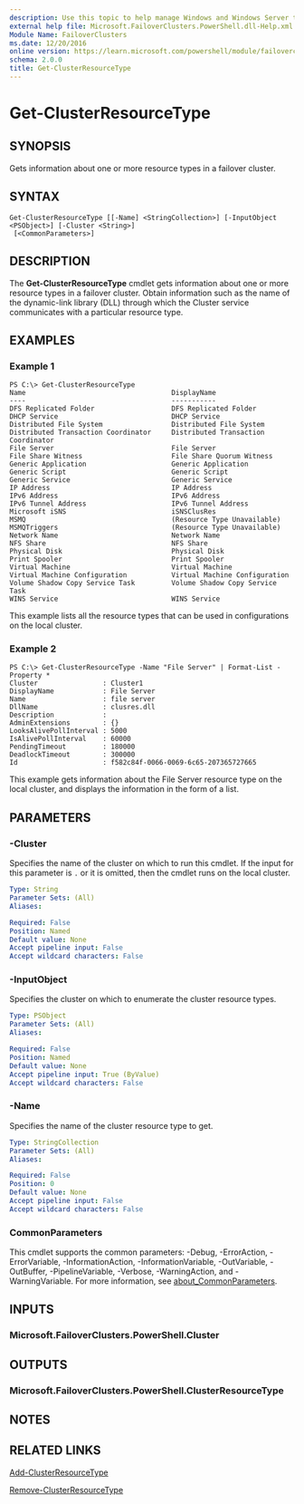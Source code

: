 ```yaml
---
description: Use this topic to help manage Windows and Windows Server technologies with Windows PowerShell.
external help file: Microsoft.FailoverClusters.PowerShell.dll-Help.xml
Module Name: FailoverClusters
ms.date: 12/20/2016
online version: https://learn.microsoft.com/powershell/module/failoverclusters/get-clusterresourcetype?view=windowsserver2019-ps&wt.mc_id=ps-gethelp
schema: 2.0.0
title: Get-ClusterResourceType
---
```


# Get-ClusterResourceType

## SYNOPSIS
Gets information about one or more resource types in a failover cluster.

## SYNTAX

```
Get-ClusterResourceType [[-Name] <StringCollection>] [-InputObject <PSObject>] [-Cluster <String>]
 [<CommonParameters>]
```

## DESCRIPTION
The **Get-ClusterResourceType** cmdlet gets information about one or more resource types in a failover cluster.
Obtain information such as the name of the dynamic-link library (DLL) through which the Cluster service communicates with a particular resource type.

## EXAMPLES

### Example 1
```
PS C:\> Get-ClusterResourceType
Name                                    DisplayName 
----                                    ----------- 
DFS Replicated Folder                   DFS Replicated Folder 
DHCP Service                            DHCP Service 
Distributed File System                 Distributed File System 
Distributed Transaction Coordinator     Distributed Transaction Coordinator 
File Server                             File Server 
File Share Witness                      File Share Quorum Witness 
Generic Application                     Generic Application 
Generic Script                          Generic Script 
Generic Service                         Generic Service 
IP Address                              IP Address 
IPv6 Address                            IPv6 Address 
IPv6 Tunnel Address                     IPv6 Tunnel Address 
Microsoft iSNS                          iSNSClusRes 
MSMQ                                    (Resource Type Unavailable) 
MSMQTriggers                            (Resource Type Unavailable) 
Network Name                            Network Name 
NFS Share                               NFS Share 
Physical Disk                           Physical Disk 
Print Spooler                           Print Spooler 
Virtual Machine                         Virtual Machine 
Virtual Machine Configuration           Virtual Machine Configuration 
Volume Shadow Copy Service Task         Volume Shadow Copy Service Task 
WINS Service                            WINS Service
```

This example lists all the resource types that can be used in configurations on the local cluster.

### Example 2
```
PS C:\> Get-ClusterResourceType -Name "File Server" | Format-List -Property *
Cluster                : Cluster1 
DisplayName            : File Server 
Name                   : file server 
DllName                : clusres.dll 
Description            : 
AdminExtensions        : {} 
LooksAlivePollInterval : 5000 
IsAlivePollInterval    : 60000 
PendingTimeout         : 180000 
DeadlockTimeout        : 300000 
Id                     : f582c84f-0066-0069-6c65-207365727665
```

This example gets information about the File Server resource type on the local cluster, and displays the information in the form of a list.

## PARAMETERS

### -Cluster
Specifies the name of the cluster on which to run this cmdlet.
If the input for this parameter is `.` or it is omitted, then the cmdlet runs on the local cluster.

```yaml
Type: String
Parameter Sets: (All)
Aliases: 

Required: False
Position: Named
Default value: None
Accept pipeline input: False
Accept wildcard characters: False
```

### -InputObject
Specifies the cluster on which to enumerate the cluster resource types.

```yaml
Type: PSObject
Parameter Sets: (All)
Aliases: 

Required: False
Position: Named
Default value: None
Accept pipeline input: True (ByValue)
Accept wildcard characters: False
```

### -Name
Specifies the name of the cluster resource type to get.

```yaml
Type: StringCollection
Parameter Sets: (All)
Aliases: 

Required: False
Position: 0
Default value: None
Accept pipeline input: False
Accept wildcard characters: False
```

### CommonParameters
This cmdlet supports the common parameters: -Debug, -ErrorAction, -ErrorVariable, -InformationAction, -InformationVariable, -OutVariable, -OutBuffer, -PipelineVariable, -Verbose, -WarningAction, and -WarningVariable. For more information, see [about_CommonParameters](https://go.microsoft.com/fwlink/?LinkID=113216).

## INPUTS

### Microsoft.FailoverClusters.PowerShell.Cluster

## OUTPUTS

### Microsoft.FailoverClusters.PowerShell.ClusterResourceType

## NOTES

## RELATED LINKS

[Add-ClusterResourceType](./Add-ClusterResourceType.md)

[Remove-ClusterResourceType](./Remove-ClusterResourceType.md)

